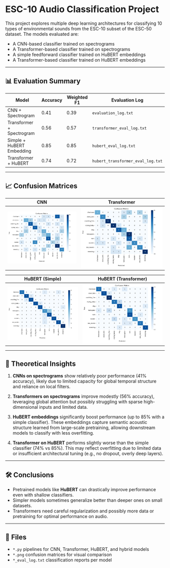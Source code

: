 
# ESC-10 Audio Classification Project

This project explores multiple deep learning architectures for classifying 10 types of environmental sounds from the ESC-10 subset of the ESC-50 dataset. The models evaluated are:

- A CNN-based classifier trained on spectrograms
- A Transformer-based classifier trained on spectrograms
- A simple feedforward classifier trained on HuBERT embeddings
- A Transformer-based classifier trained on HuBERT embeddings

---

## 📊 Evaluation Summary

| Model                      | Accuracy | Weighted F1 | Evaluation Log                     |
|---------------------------|----------|-------------|------------------------------------|
| CNN + Spectrogram         | 0.41     | 0.39        | `evaluation_log.txt`               |
| Transformer + Spectrogram | 0.56     | 0.57        | `transformer_eval_log.txt`         |
| Simple + HuBERT Embedding | 0.85     | 0.85        | `hubert_eval_log.txt`              |
| Transformer + HuBERT      | 0.74     | 0.72        | `hubert_transformer_eval_log.txt`  |

---

## 📈 Confusion Matrices

| CNN                         | Transformer                     |
|----------------------------|----------------------------------|
| ![CNN](confusion_matrix_200_CNN.png) | ![Transformer](confusion_matrix_200_Tran.png) |

| HuBERT (Simple)            | HuBERT (Transformer)            |
|---------------------------|----------------------------------|
| ![Simple HuBERT](confusion_matrix_Simple_HuBERT.png) | ![Tran HuBERT](confusion_matrix_Tran_HuBERT.png) |

---

## 🧠 Theoretical Insights

1. **CNNs on spectrograms** show relatively poor performance (41% accuracy), likely due to limited capacity for global temporal structure and reliance on local filters.

2. **Transformers on spectrograms** improve modestly (56% accuracy), leveraging global attention but possibly struggling with sparse high-dimensional inputs and limited data.

3. **HuBERT embeddings** significantly boost performance (up to 85% with a simple classifier). These embeddings capture semantic acoustic structure learned from large-scale pretraining, allowing downstream models to classify with less overfitting.

4. **Transformer on HuBERT** performs slightly worse than the simple classifier (74% vs 85%). This may reflect overfitting due to limited data or insufficient architectural tuning (e.g., no dropout, overly deep layers).

---

## 🛠️ Conclusions

- Pretrained models like **HuBERT** can drastically improve performance even with shallow classifiers.
- Simpler models sometimes generalize better than deeper ones on small datasets.
- Transformers need careful regularization and possibly more data or pretraining for optimal performance on audio.

---

## 📁 Files

- `*.py` pipelines for CNN, Transformer, HuBERT, and hybrid models
- `*.png` confusion matrices for visual comparison
- `*_eval_log.txt` classification reports per model

